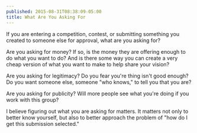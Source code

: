 ```yaml
---
published: 2015-08-31T08:38:09-05:00
title: What Are You Asking For
---
```

If you are entering a competition, contest, or submitting something you created to someone else for approval, what are you asking for? 

Are you asking for money? If so, is the money they are offering enough to do what you want to do? And is there some way you can create a very cheap version of what you want to make to help share your vision?

Are you asking for legitimacy? Do you fear you're thing isn't good enough? Do you want someone else, someone "who knows," to tell you that you are?

Are you asking for publicity? Will more people see what you're doing if you work with this group?

I believe figuring out what you are asking for matters. It matters not only to better know yourself, but also to better approach the problem of "how do I get this submission selected."